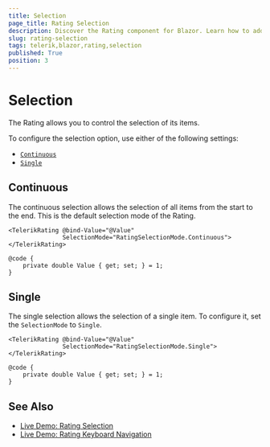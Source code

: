```yaml
---
title: Selection
page_title: Rating Selection
description: Discover the Rating component for Blazor. Learn how to add the component to your app and explore its configuration options, such as selection, precision, templates and label.
slug: rating-selection
tags: telerik,blazor,rating,selection
published: True
position: 3
---
```


# Selection

The Rating allows you to control the selection of its items.

To configure the selection option, use either of the following settings:

* [`Continuous`](#continuous)
* [`Single`](#single)

## Continuous

The continuous selection allows the selection of all items from the start to the end. This is the default selection mode of the Rating.

````CSHTML
<TelerikRating @bind-Value="@Value"
               SelectionMode="RatingSelectionMode.Continuous">
</TelerikRating>

@code {
    private double Value { get; set; } = 1;
}
````

## Single

The single selection allows the selection of a single item. To configure it, set the `SelectionMode` to `Single`.

````CSHTML
<TelerikRating @bind-Value="@Value"
               SelectionMode="RatingSelectionMode.Single">
</TelerikRating>

@code {
    private double Value { get; set; } = 1;
}
````

## See Also

* [Live Demo: Rating Selection](https://demos.telerik.com/blazor-ui/rating/selection)
* [Live Demo: Rating Keyboard Navigation](https://demos.telerik.com/blazor-ui/rating/keyboard-navigation)